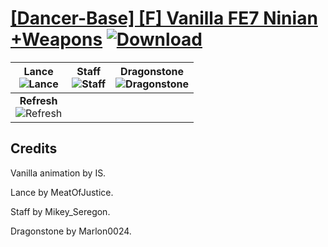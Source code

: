 # [\[Dancer-Base\] \[F\] Vanilla FE7 Ninian +Weapons](https://github.com/Klokinator/FE-Repo/tree/main/Battle%20Animations/Bards,%20Dancers,%20Suppliers,%20Misc/%5BDancer-Base%5D%20%5BF%5D%20Vanilla%20FE7%20Ninian%20%2BWeapons) [![Download](https://img.shields.io/badge/Download--red?style=social&logo=github)](https://minhaskamal.github.io/DownGit/#/home?url=https://github.com/Klokinator/FE-Repo/tree/main/Battle%20Animations/Bards,%20Dancers,%20Suppliers,%20Misc/%5BDancer-Base%5D%20%5BF%5D%20Vanilla%20FE7%20Ninian%20%2BWeapons)

| <b>Lance</b><br/><img alt="Lance" src="https://raw.githubusercontent.com/Klokinator/FE-Repo/main/Battle%20Animations/Bards,%20Dancers,%20Suppliers,%20Misc/%5BDancer-Base%5D%20%5BF%5D%20Vanilla%20FE7%20Ninian%20+Weapons/2.%20Lance/Lance.gif"/> | <b>Staff</b><br/><img alt="Staff" src="https://raw.githubusercontent.com/Klokinator/FE-Repo/main/Battle%20Animations/Bards,%20Dancers,%20Suppliers,%20Misc/%5BDancer-Base%5D%20%5BF%5D%20Vanilla%20FE7%20Ninian%20+Weapons/7.%20Staff/Staff.gif"/> | <b>Dragonstone</b><br/><img alt="Dragonstone" src="https://raw.githubusercontent.com/Klokinator/FE-Repo/main/Battle%20Animations/Bards,%20Dancers,%20Suppliers,%20Misc/%5BDancer-Base%5D%20%5BF%5D%20Vanilla%20FE7%20Ninian%20+Weapons/8.%20Dragonstone/Dragonstone.gif"/> |
| :---: | :---: | :---: |
| <b>Refresh</b><br/><img alt="Refresh" src="https://raw.githubusercontent.com/Klokinator/FE-Repo/main/Battle%20Animations/Bards,%20Dancers,%20Suppliers,%20Misc/%5BDancer-Base%5D%20%5BF%5D%20Vanilla%20FE7%20Ninian%20+Weapons/8.%20Refresh/Refresh.gif"/> |

## Credits

Vanilla animation by IS.

Lance by MeatOfJustice.

Staff by Mikey_Seregon.

Dragonstone by Marlon0024.

